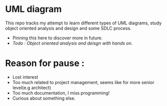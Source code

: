 # UML diagram

This repo tracks my attempt to learn different types of UML diagrams, study object oriented analysis and design and some SDLC process.

- Pinning this here to discover more in future. 
- *Todo : Object oriented analysis and deisgn with hands on.*

# Reason for pause : 
- Lost interest
- Too much related to project management, seems like for more senior level(e.g architect)
- Too much documentation, I miss programming!
- Curious about something else. 